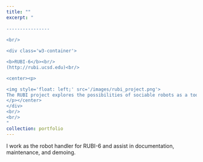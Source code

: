 ```yaml
---
title: ""
excerpt: "  
  
----------------
  
<br/>

<div class='w3-container'>

<b>RUBI-6</b><br/>
(http://rubi.ucsd.edu)<br/>

<center><p>

<img style='float: left;' src='/images/rubi_project.png'>
The RUBI project explores the possibilities of sociable robots as a tool for education and enrichment for toddlers in early childhood education environments.
</p></center>
</div>
<br/>
<br/>
"
collection: portfolio
---
```


I work as the robot handler for RUBI-6 and assist in documentation, maintenance, and demoing.
